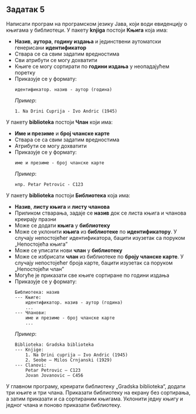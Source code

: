 ## Задатак 5

Написати програм на програмском језику Јава, који води евиденцију о књигама у библиотеци.
У пакету **knjiga** постоји **Књига** која има:
* **Назив**, **аутора**, **годину издања** и јединствени аутоматски генерисани **идентификатор**
* Ствара се са свим задатим вредностима
* Сви атрибути се могу дохватити
* Књиге се могу сортирати по **години издања** у неопадајућем поретку
* Приказује се у формату:
  ```
  идентификатор. назив - аутор (година)
  ```
  *Пример*:
  ```
  1. Na Drini Cuprija - Ivo Andric (1945)
  ```

У пакету **biblioteka** постоји **Члан** који има:
* **Име и презиме** и **број чланске карте**
* Ствара се са свим задатим вредностима
* Атрибути се могу дохватити
* Приказује се у формату:
  ```
  име и презиме - број чланске карте
  ```
  *Пример*:
  ```
  нпр. Petar Petrovic - C123
  ```

У пакету **biblioteka** постоји **Библиотека** која има:
* **Назив**, **листу књига** и **листу чланова**
* Приликом стварања, задаје се **назив** док се листа књига и чланова креирају празни
* Може се додати **књига** у **библиотеку**
* Може се уклонити **књига** из **библиотеке** по **идентификатору**. У случају непостојећег идентификатора, бацити изузетак са поруком „Непостојећа књига”
* Може се уписати нови **члан** у **библиотеку**
* Може се избрисати **члан** из библиотеке по **броју чланске карте**. У случају непостојећег броја карте, бацити изузетак са поруком „Непостојећи члан”
* Могуће је приказати све књиге сортиране по години издања
* Приказује се у формату:
  ```
  Библиотека: назив
  --- Књиге:
      идентификатор. назив - аутор (година)
      ...
  --- Чланови:
      име и презиме - број чланске карте
      ...
  ```
  *Пример*:
  ```
  Biblioteka: Gradska biblioteka
  --- Knjige:
      1. Na Drini cuprija – Ivo Andric (1945)
      2. Seobe – Milos Crnjanski (1929)
  --- Clanovi:
      Petar Petrovic – C123
      Jovan Jovanovic – C456
  ```
  
У главном програму, креирати библиотеку „Gradska biblioteka“, додати три књиге и три члана.
Приказати библиотеку на екрану без сортирања, а затим приказати и са сортираним књигама.
Уклонити једну књигу и једног члана и поново приказати библиотеку.
